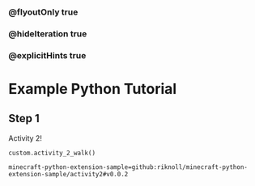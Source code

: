 ### @flyoutOnly true
### @hideIteration true
### @explicitHints true

# Example Python Tutorial

## Step 1
Activity 2!



```python-template
custom.activity_2_walk()
```


```package
minecraft-python-extension-sample=github:riknoll/minecraft-python-extension-sample/activity2#v0.0.2
```
